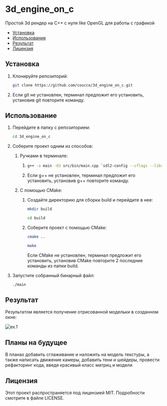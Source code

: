 # 3d_engine_on_c

Простой 3d рендер на C++ с нуля like OpenGL для работы с графикой

- [Установка](#установка)
- [Использование](#использование)
- [Результат](#результат)
- [Лицензия](#лицензия)

## Установка

1. Клонируйте репозиторий:
      ```bash
      git clone https://github.com/coucco/3d_engine_on_c.git
      ```
2. Если git не установлен, терминал предложит его установить,
   установив git повторите команду.

## Использование

1. Перейдите в папку с репозиторием:
      ```bash
      cd 3d_engine_on_c
      ```
2. Соберите проект одним из способов:

    1. Ручками в терминале:
        1.  ```bash
            g++ -o main -O3 src/bin/main.cpp `sdl2-config --cflags --libs`
            ```
        2.  Если g++ не установлен, терминал предложит его установить,
            установив g++ повторите команду.

    2. С помощью CMake:
        1. Создайте директорию для сборки build и перейдите в нее:
            ```bash
            mkdir build
            ```
            ```bash
            cd build
            ```
        2. Соберите проект с помощью CMake:
            ```bash
            cmake ..
            ```
            ```bash
            make
            ```
            Если CMake не установлен, терминал предложит его установить,
            установив CMake повторите 2 последние команды из папки build.
    
3. Запустите собранный бинарный файл:
    ```bash
    ./main
    ```

## Результат

Результатом является получение отрисованной модельки в созданном окне:

![ex.1](https://github.com/coucco/images/3d_engine_on_c/render_result_ex1.jpg)

## Планы на будущее

В планах добавить сглаживание и наложить на модель текстуры, а также написать движение камеры,
добавить тени и шейдеры, провести рефакторинг кода, введя красивый класс матриц и модели

## Лицензия

Этот проект распространяется под лицензией MIT. Подробности смотрите в файле LICENSE.